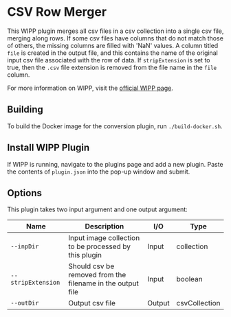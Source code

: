 # CSV Row Merger

This WIPP plugin merges all csv files in a csv collection into a single csv file, merging along rows. If some csv files have columns that do not match those of others, the missing columns are filled with 'NaN' values. A column titled `file` is created in the output file, and this contains the name of the original input csv file associated with the row of data. If `stripExtension` is set to true, then the `.csv` file extension is removed from the file name in the `file` column.

For more information on WIPP, visit the [official WIPP page](https://isg.nist.gov/deepzoomweb/software/wipp).

## Building

To build the Docker image for the conversion plugin, run
`./build-docker.sh`.

## Install WIPP Plugin

If WIPP is running, navigate to the plugins page and add a new plugin. Paste the contents of `plugin.json` into the pop-up window and submit.

## Options

This plugin takes two input argument and one output argument:

| Name          | Description             | I/O    | Type   |
|---------------|-------------------------|--------|--------|
| `--inpDir` | Input image collection to be processed by this plugin | Input | collection |
| `--stripExtension` | Should csv be removed from the filename in the output file | Input | boolean |
| `--outDir` | Output csv file | Output | csvCollection |

